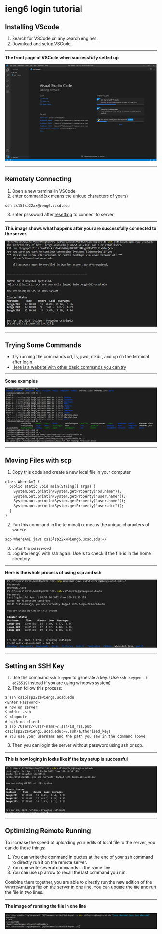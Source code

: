 # ieng6 login tutorial

## Installing VScode

1. Search for VSCode on any search engines.
2. Download and setup VSCode.

***

**The front page of VSCode when successfully setted up**

![The front page of VSCode when successfully setted up](https://github.com/KaifYang/Lab-Report-1/blob/main/vscode.png)

***

## Remotely Connecting

1. Open a new terminal in VSCode
2. enter command(xx means the unique characters of yours)
```
ssh cs15lsp22xx@ieng6.ucsd.edu
```
3. enter password after [resetting](https://cdn-uploads.piazza.com/paste/ktv2gnof3sx5bf/181c3cb053df5cf1ccaf0457f56f12a2e5aa90b139aef8c2ea8fcc590f02fadf/How-to-Reset-your-Password.pdf) to connect to server

***

**This image shows what happens after your are successfully connected to the server.**

![Terminal after connection](https://github.com/KaifYang/Lab-Report-1/blob/main/login.png)

***


## Trying Some Commands

* Try running the commands cd, ls, pwd, mkdir, and cp on the terminal after login.
* [Here is a website with other basic commands you can try](https://phoenixnap.com/kb/linux-ssh-commands)

***

**Some examples**

![Some examples](https://github.com/KaifYang/Lab-Report-1/blob/main/try%20some%20commands.png)

***

## Moving Files with scp

1. Copy this code and create a new local file in your computer
```
class WhereAmI {
  public static void main(String[] args) {
    System.out.println(System.getProperty("os.name"));
    System.out.println(System.getProperty("user.name"));
    System.out.println(System.getProperty("user.home"));
    System.out.println(System.getProperty("user.dir"));
  }
}
```
2. Run this command in the terminal(xx means the unique characters of yours):
```
scp WhereAmI.java cs15lsp22xx@ieng6.ucsd.edu:~/
```
3. Enter the password
4. Log into ieng6 with ssh again. Use ls to check if the file is in the home directory.

***

**Here is the whole process of using scp and ssh**

![image](https://github.com/KaifYang/Lab-Report-1/blob/main/copy%20file.png)

***

## Setting an SSH Key

1. Use the command `ssh-keygen` to generate a key. (Use `ssh-keygen -t ed25519` instead if you are using windows system)
2. Then follow this process:

```
$ ssh cs15lsp22zz@ieng6.ucsd.edu
<Enter Password>
# now on server
$ mkdir .ssh
$ <logout>
# back on client
$ scp /Users/<user-name>/.ssh/id_rsa.pub cs15lsp22zz@ieng6.ucsd.edu:~/.ssh/authorized_keys
# You use your username and the path you saw in the command above
```

3. Then you can login the server without password using ssh or scp.

***

**This is how loging in looks like if the key setup is successful**

![image](https://github.com/KaifYang/Lab-Report-1/blob/main/without%20pass.png)

***

## Optimizing Remote Running

To increase the speed of uploading your edits of local file to the server, you can do these things:
1. You can write the command in quotes at the end of your ssh command to directly run it on the remote server.
2. You can write several commands in the same line
3. You can use up arrow to recall the last command you run.

Combine them together, you are able to directly run the new edition of the WhereAmI.java file on the server in one line. You can update the file and run the file in two lines.

***

**The image of running the file in one line**

![image](https://github.com/KaifYang/Lab-Report-1/blob/main/running%20WAI.png)


